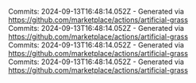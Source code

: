 Commits: 2024-09-13T16:48:14.052Z - Generated via https://github.com/marketplace/actions/artificial-grass
<br>
Commits: 2024-09-13T16:48:14.052Z - Generated via https://github.com/marketplace/actions/artificial-grass
<br>
Commits: 2024-09-13T16:48:14.052Z - Generated via https://github.com/marketplace/actions/artificial-grass
<br>
Commits: 2024-09-13T16:48:14.052Z - Generated via https://github.com/marketplace/actions/artificial-grass
<br>
